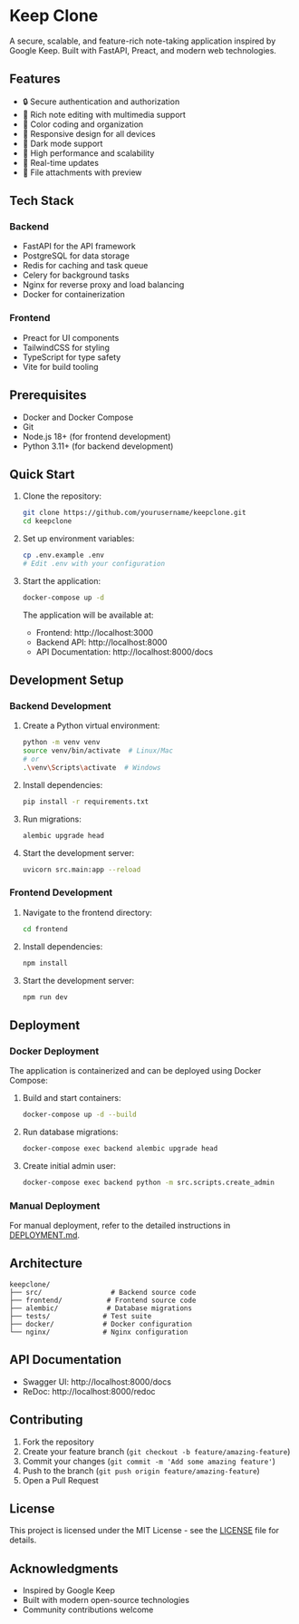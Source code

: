 # Keep Clone

A secure, scalable, and feature-rich note-taking application inspired by Google Keep. Built with FastAPI, Preact, and modern web technologies.

## Features

- 🔒 Secure authentication and authorization
- 📝 Rich note editing with multimedia support
- 🎨 Color coding and organization
- 📱 Responsive design for all devices
- 🌙 Dark mode support
- 🚀 High performance and scalability
- 🔄 Real-time updates
- 📎 File attachments with preview

## Tech Stack

### Backend
- FastAPI for the API framework
- PostgreSQL for data storage
- Redis for caching and task queue
- Celery for background tasks
- Nginx for reverse proxy and load balancing
- Docker for containerization

### Frontend
- Preact for UI components
- TailwindCSS for styling
- TypeScript for type safety
- Vite for build tooling

## Prerequisites

- Docker and Docker Compose
- Git
- Node.js 18+ (for frontend development)
- Python 3.11+ (for backend development)

## Quick Start

1. Clone the repository:
   ```bash
   git clone https://github.com/yourusername/keepclone.git
   cd keepclone
   ```

2. Set up environment variables:
   ```bash
   cp .env.example .env
   # Edit .env with your configuration
   ```

3. Start the application:
   ```bash
   docker-compose up -d
   ```

   The application will be available at:
   - Frontend: http://localhost:3000
   - Backend API: http://localhost:8000
   - API Documentation: http://localhost:8000/docs

## Development Setup

### Backend Development

1. Create a Python virtual environment:
   ```bash
   python -m venv venv
   source venv/bin/activate  # Linux/Mac
   # or
   .\venv\Scripts\activate  # Windows
   ```

2. Install dependencies:
   ```bash
   pip install -r requirements.txt
   ```

3. Run migrations:
   ```bash
   alembic upgrade head
   ```

4. Start the development server:
   ```bash
   uvicorn src.main:app --reload
   ```

### Frontend Development

1. Navigate to the frontend directory:
   ```bash
   cd frontend
   ```

2. Install dependencies:
   ```bash
   npm install
   ```

3. Start the development server:
   ```bash
   npm run dev
   ```

## Deployment

### Docker Deployment

The application is containerized and can be deployed using Docker Compose:

1. Build and start containers:
   ```bash
   docker-compose up -d --build
   ```

2. Run database migrations:
   ```bash
   docker-compose exec backend alembic upgrade head
   ```

3. Create initial admin user:
   ```bash
   docker-compose exec backend python -m src.scripts.create_admin
   ```

### Manual Deployment

For manual deployment, refer to the detailed instructions in [DEPLOYMENT.md](DEPLOYMENT.md).

## Architecture

```
keepclone/
├── src/                 # Backend source code
├── frontend/           # Frontend source code
├── alembic/            # Database migrations
├── tests/             # Test suite
├── docker/            # Docker configuration
└── nginx/             # Nginx configuration
```

## API Documentation

- Swagger UI: http://localhost:8000/docs
- ReDoc: http://localhost:8000/redoc

## Contributing

1. Fork the repository
2. Create your feature branch (`git checkout -b feature/amazing-feature`)
3. Commit your changes (`git commit -m 'Add some amazing feature'`)
4. Push to the branch (`git push origin feature/amazing-feature`)
5. Open a Pull Request

## License

This project is licensed under the MIT License - see the [LICENSE](LICENSE) file for details.

## Acknowledgments

- Inspired by Google Keep
- Built with modern open-source technologies
- Community contributions welcome 